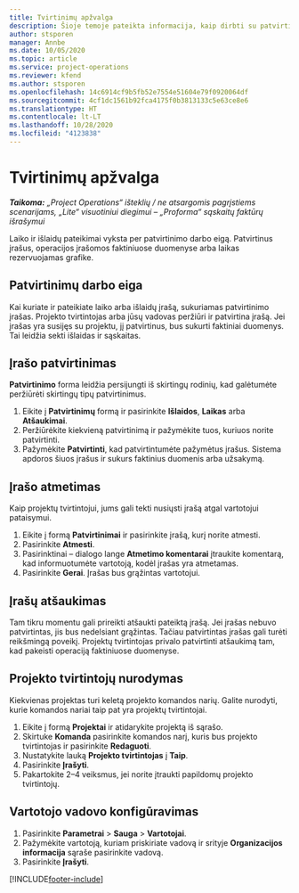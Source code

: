 ```yaml
---
title: Tvirtinimų apžvalga
description: Šioje temoje pateikta informacija, kaip dirbti su patvirtinimais programoje „Project Operations“.
author: stsporen
manager: Annbe
ms.date: 10/05/2020
ms.topic: article
ms.service: project-operations
ms.reviewer: kfend
ms.author: stsporen
ms.openlocfilehash: 14c6914cf9b5fb52e7554e51604e79f0920064df
ms.sourcegitcommit: 4cf1dc1561b92fca4175f0b3813133c5e63ce8e6
ms.translationtype: HT
ms.contentlocale: lt-LT
ms.lasthandoff: 10/28/2020
ms.locfileid: "4123838"
---
```

# <a name="approvals-overview"></a>Tvirtinimų apžvalga

_**Taikoma:** „Project Operations“ išteklių / ne atsargomis pagrįstiems scenarijams, „Lite“ visuotiniui diegimui – „Proforma“ sąskaitų faktūrų išrašymui_

Laiko ir išlaidų pateikimai vyksta per patvirtinimo darbo eigą. Patvirtinus įrašus, operacijos įrašomos faktiniuose duomenyse arba laikas rezervuojamas grafike.

## <a name="approvals-workflow"></a>Patvirtinimų darbo eiga
Kai kuriate ir pateikiate laiko arba išlaidų įrašą, sukuriamas patvirtinimo įrašas. Projekto tvirtintojas arba jūsų vadovas peržiūri ir patvirtina įrašą. Jei įrašas yra susijęs su projektu, jį patvirtinus, bus sukurti faktiniai duomenys. Tai leidžia sekti išlaidas ir sąskaitas. 

## <a name="approve-an-entry"></a>Įrašo patvirtinimas
**Patvirtinimo** forma leidžia persijungti iš skirtingų rodinių, kad galėtumėte peržiūrėti skirtingų tipų patvirtinimus.
  
1. Eikite į **Patvirtinimų** formą ir pasirinkite **Išlaidos**, **Laikas** arba **Atšaukimai**.
2. Peržiūrėkite kiekvieną patvirtinimą ir pažymėkite tuos, kuriuos norite patvirtinti.
3. Pažymėkite **Patvirtinti**, kad patvirtintumėte pažymėtus įrašus.
Sistema apdoros šiuos įrašus ir sukurs faktinius duomenis arba užsakymą.

## <a name="reject-an-entry"></a>Įrašo atmetimas
Kaip projektų tvirtintojui, jums gali tekti nusiųsti įrašą atgal vartotojui pataisymui.
  
1. Eikite į formą **Patvirtinimai** ir pasirinkite įrašą, kurį norite atmesti. 
2. Pasirinkite **Atmesti**.
3. Pasirinktinai – dialogo lange **Atmetimo komentarai** įtraukite komentarą, kad informuotumėte vartotoją, kodėl įrašas yra atmetamas.
4. Pasirinkite **Gerai**. Įrašas bus grąžintas vartotojui.
  
## <a name="recall-entries"></a>Įrašų atšaukimas
Tam tikru momentu gali prireikti atšaukti pateiktą įrašą. Jei įrašas nebuvo patvirtintas, jis bus nedelsiant grąžintas. Tačiau patvirtintas įrašas gali turėti reikšmingą poveikį. Projektų tvirtintojas privalo patvirtinti atšaukimą tam, kad pakeisti operaciją faktiniuose duomenyse.

## <a name="specify-project-approvers"></a>Projekto tvirtintojų nurodymas
Kiekvienas projektas turi keletą projekto komandos narių. Galite nurodyti, kurie komandos nariai taip pat yra projektų tvirtintojai.

1. Eikite į formą **Projektai** ir atidarykite projektą iš sąrašo.
2. Skirtuke **Komanda** pasirinkite komandos narį, kuris bus projekto tvirtintojas ir pasirinkite **Redaguoti**.
3. Nustatykite lauką **Projekto tvirtintojas** į **Taip**.
4. Pasirinkite **Įrašyti**.
5. Pakartokite 2–4 veiksmus, jei norite įtraukti papildomų projekto tvirtintojų.

## <a name="configure-the-users-manager"></a>Vartotojo vadovo konfigūravimas

1. Pasirinkite **Parametrai** > **Sauga** > **Vartotojai**.
2. Pažymėkite vartotoją, kuriam priskiriate vadovą ir srityje **Organizacijos informacija** sąraše pasirinkite vadovą. 
3. Pasirinkite **Įrašyti**.




[!INCLUDE[footer-include](../includes/footer-banner.md)]